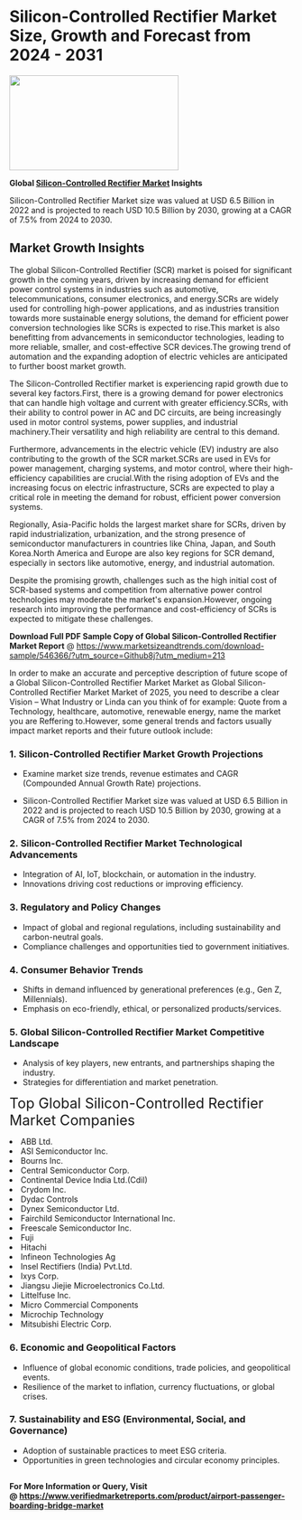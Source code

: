 <H1>Silicon-Controlled Rectifier Market Size, Growth and Forecast from 2024 - 2031</H1><img class="aligncenter size-medium wp-image-584254" src="https://thirdeyenews.in/wp-content/uploads/2024/09/Global-Market-Research-300x168.jpeg" alt="" width="300" height="168" /><p><strong>Global&nbsp;<a href="https://www.marketsizeandtrends.com/download-sample/546366/?utm_source=Github8j?utm_medium=213">Silicon-Controlled Rectifier Market</a> Insights</strong></p><p>Silicon-Controlled Rectifier Market size was valued at USD 6.5 Billion in 2022 and is projected to reach USD 10.5 Billion by 2030, growing at a CAGR of 7.5% from 2024 to 2030.</p><p><h2>Market Growth Insights</h2> <p>The global Silicon-Controlled Rectifier (SCR) market is poised for significant growth in the coming years, driven by increasing demand for efficient power control systems in industries such as automotive, telecommunications, consumer electronics, and energy.SCRs are widely used for controlling high-power applications, and as industries transition towards more sustainable energy solutions, the demand for efficient power conversion technologies like SCRs is expected to rise.This market is also benefitting from advancements in semiconductor technologies, leading to more reliable, smaller, and cost-effective SCR devices.The growing trend of automation and the expanding adoption of electric vehicles are anticipated to further boost market growth.</p> <p>The Silicon-Controlled Rectifier market is experiencing rapid growth due to several key factors.First, there is a growing demand for power electronics that can handle high voltage and current with greater efficiency.SCRs, with their ability to control power in AC and DC circuits, are being increasingly used in motor control systems, power supplies, and industrial machinery.Their versatility and high reliability are central to this demand.</p> <p>Furthermore, advancements in the electric vehicle (EV) industry are also contributing to the growth of the SCR market.SCRs are used in EVs for power management, charging systems, and motor control, where their high-efficiency capabilities are crucial.With the rising adoption of EVs and the increasing focus on electric infrastructure, SCRs are expected to play a critical role in meeting the demand for robust, efficient power conversion systems.</p> <p>Regionally, Asia-Pacific holds the largest market share for SCRs, driven by rapid industrialization, urbanization, and the strong presence of semiconductor manufacturers in countries like China, Japan, and South Korea.North America and Europe are also key regions for SCR demand, especially in sectors like automotive, energy, and industrial automation.</p> <p>Despite the promising growth, challenges such as the high initial cost of SCR-based systems and competition from alternative power control technologies may moderate the market's expansion.However, ongoing research into improving the performance and cost-efficiency of SCRs is expected to mitigate these challenges.</p> <p><span class=""><strong>Download Full PDF Sample Copy of Global Silicon-Controlled Rectifier Market Report</strong> @ <a href="https://www.marketsizeandtrends.com/download-sample/546366/?utm_source=Github8j?utm_medium=213" target="_blank">https://www.marketsizeandtrends.com/download-sample/546366/?utm_source=Github8j?utm_medium=213</a></span></p><p>In order to make an accurate and perceptive description of future scope of a Global&nbsp;Silicon-Controlled Rectifier Market Market as Global&nbsp;Silicon-Controlled Rectifier Market Market of 2025, you need to describe a clear Vision &ndash; What Industry or Linda can you think of for example: Quote from a Technology, healthcare, automotive, renewable energy, name the market you are Reffering to.However, some general trends and factors usually impact market reports and their future outlook include:</p><h3>1.&nbsp;<strong>Silicon-Controlled Rectifier Market Growth Projections</strong></h3><ul><li>Examine market size trends, revenue estimates and CAGR (Compounded Annual Growth Rate) projections.</li><li><p>Silicon-Controlled Rectifier Market size was valued at USD 6.5 Billion in 2022 and is projected to reach USD 10.5 Billion by 2030, growing at a CAGR of 7.5% from 2024 to 2030.</p></li></ul><h3>2.&nbsp;<strong>Silicon-Controlled Rectifier Market Technological Advancements</strong></h3><ul><li>Integration of AI, IoT, blockchain, or automation in the industry.</li><li>Innovations driving cost reductions or improving efficiency.</li></ul><h3>3.&nbsp;<strong>Regulatory and Policy Changes</strong></h3><ul><li>Impact of global and regional regulations, including sustainability and carbon-neutral goals.</li><li>Compliance challenges and opportunities tied to government initiatives.</li></ul><h3>4.&nbsp;<strong>Consumer Behavior Trends</strong></h3><ul><li>Shifts in demand influenced by generational preferences (e.g., Gen Z, Millennials).</li><li>Emphasis on eco-friendly, ethical, or personalized products/services.</li></ul><h3>5.&nbsp;<strong>Global Silicon-Controlled Rectifier Market Competitive Landscape</strong></h3><ul><li>Analysis of key players, new entrants, and partnerships shaping the industry.</li><li>Strategies for differentiation and market penetration.</li></ul><p data-pm-slice="1 1 []"><span style="color: inherit; font-family: inherit; font-size: 25px;">Top Global Silicon-Controlled Rectifier Market Companies</span></p><div class="" data-test-id=""><p><li>ABB Ltd.</li><li> ASI Semiconductor Inc.</li><li> Bourns Inc.</li><li> Central Semiconductor Corp.</li><li> Continental Device India Ltd.(Cdil)</li><li> Crydom Inc.</li><li> Dydac Controls</li><li> Dynex Semiconductor Ltd.</li><li> Fairchild Semiconductor International Inc.</li><li> Freescale Semiconductor Inc.</li><li> Fuji</li><li> Hitachi</li><li> Infineon Technologies Ag</li><li> Insel Rectifiers (India) Pvt.Ltd.</li><li> Ixys Corp.</li><li> Jiangsu Jiejie Microelectronics Co.Ltd.</li><li> Littelfuse Inc.</li><li> Micro Commercial Components</li><li> Microchip Technology</li><li> Mitsubishi Electric Corp.</li></p></div><h3>6.&nbsp;<strong>Economic and Geopolitical Factors</strong></h3><ul><li>Influence of global economic conditions, trade policies, and geopolitical events.</li><li>Resilience of the market to inflation, currency fluctuations, or global crises.</li></ul><h3>7.&nbsp;<strong>Sustainability and ESG (Environmental, Social, and Governance)</strong></h3><ul><li>Adoption of sustainable practices to meet ESG criteria.</li><li>Opportunities in green technologies and circular economy principles.</li></ul><h2><strong style="font-size: 14px;">For More Information or Query, Visit @&nbsp;</strong><a style="background-color: #ffffff; font-size: 14px;" href="https://www.marketsizeandtrends.com/report/silicon-controlled-rectifier-market/" target="_blank">https://www.verifiedmarketreports.com/product/airport-passenger-boarding-bridge-market</a></h2>